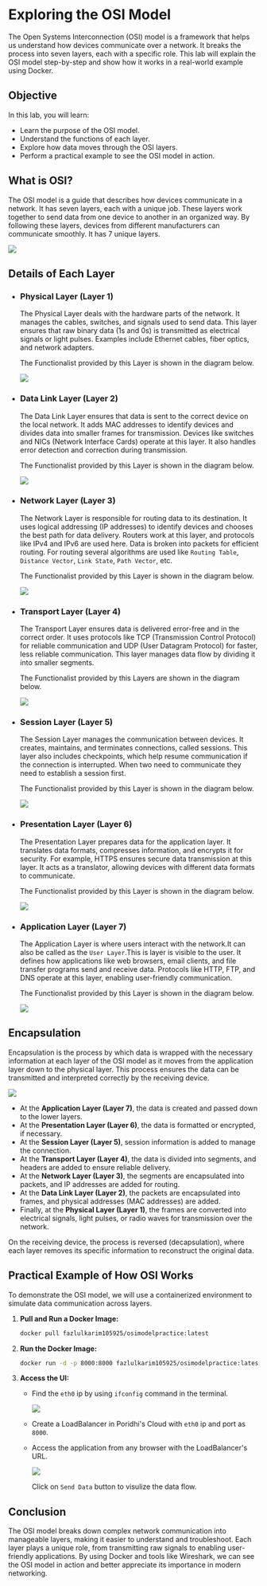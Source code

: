 # Exploring the OSI Model

The Open Systems Interconnection (OSI) model is a framework that helps us understand how devices communicate over a network. It breaks the process into seven layers, each with a specific role. This lab will explain the OSI model step-by-step and show how it works in a real-world example using Docker.

## Objective
In this lab, you will learn:
- Learn the purpose of the OSI model.
- Understand the functions of each layer.
- Explore how data moves through the OSI layers.
- Perform a practical example to see the OSI model in action.

## What is OSI?
The OSI model is a guide that describes how devices communicate in a network. It has seven layers, each with a unique job. These layers work together to send data from one device to another in an organized way. By following these layers, devices from different manufacturers can communicate smoothly. It has 7 unique layers.

![](./images/OSI.svg)

## Details of Each Layer
- ### Physical Layer (Layer 1)
   The Physical Layer deals with the hardware parts of the network. It manages the cables, switches, and signals used to send data. This layer ensures that raw binary data (1s and 0s) is transmitted as electrical signals or light pulses. Examples include Ethernet cables, fiber optics, and network adapters.

   The Functionalist provided by this Layer is shown in the diagram below.

   ![](./images/osi_L1.svg)

- ### Data Link Layer (Layer 2)
   The Data Link Layer ensures that data is sent to the correct device on the local network. It adds MAC addresses to identify devices and divides data into smaller frames for transmission. Devices like switches and NICs (Network Interface Cards) operate at this layer. It also handles error detection and correction during transmission.

   The Functionalist provided by this Layer is shown in the diagram below.

   ![](./images/osi_L2.svg)

- ### Network Layer (Layer 3)
   The Network Layer is responsible for routing data to its destination. It uses logical addressing (IP addresses) to identify devices and chooses the best path for data delivery. Routers work at this layer, and protocols like IPv4 and IPv6 are used here. Data is broken into packets for efficient routing. For routing several algorithms are used like `Routing Table`, `Distance Vector`, `Link State`, `Path Vector`, etc.

   The Functionalist provided by this Layer is shown in the diagram below.

   ![](./images/osi_L3.svg)

- ### Transport Layer (Layer 4)
   The Transport Layer ensures data is delivered error-free and in the correct order. It uses protocols like TCP (Transmission Control Protocol) for reliable communication and UDP (User Datagram Protocol) for faster, less reliable communication. This layer manages data flow by dividing it into smaller segments.

   The Functionalist provided by this Layers are shown in the diagram below.

   ![](./images/osi_L4.svg)

- ### Session Layer (Layer 5)
   The Session Layer manages the communication between devices. It creates, maintains, and terminates connections, called sessions. This layer also includes checkpoints, which help resume communication if the connection is interrupted. When two need to communicate they need to establish a session first.

   The Functionalist provided by this Layer is shown in the diagram below.

   ![](./images/osi_L5.svg)

- ### Presentation Layer (Layer 6)
   The Presentation Layer prepares data for the application layer. It translates data formats, compresses information, and encrypts it for security. For example, HTTPS ensures secure data transmission at this layer. It acts as a translator, allowing devices with different data formats to communicate.

   The Functionalist provided by this Layer is shown in the diagram below.

   ![](./images/osi_L6.svg)

- ### Application Layer (Layer 7)
   The Application Layer is where users interact with the network.It can also be called as the `User Layer`.This is layer is visible to the user. It defines how applications like web browsers, email clients, and file transfer programs send and receive data. Protocols like HTTP, FTP, and DNS operate at this layer, enabling user-friendly communication.

   The Functionalist provided by this Layer is shown in the diagram below.

   ![](./images/osi_L7.svg)

## Encapsulation
Encapsulation is the process by which data is wrapped with the necessary information at each layer of the OSI model as it moves from the application layer down to the physical layer. This process ensures the data can be transmitted and interpreted correctly by the receiving device.

![](./images/osi1.svg)

- At the **Application Layer (Layer 7)**, the data is created and passed down to the lower layers.
- At the **Presentation Layer (Layer 6)**, the data is formatted or encrypted, if necessary.
- At the **Session Layer (Layer 5)**, session information is added to manage the connection.
- At the **Transport Layer (Layer 4)**, the data is divided into segments, and headers are added to ensure reliable delivery.
- At the **Network Layer (Layer 3)**, the segments are encapsulated into packets, and IP addresses are added for routing.
- At the **Data Link Layer (Layer 2)**, the packets are encapsulated into frames, and physical addresses (MAC addresses) are added.
- Finally, at the **Physical Layer (Layer 1)**, the frames are converted into electrical signals, light pulses, or radio waves for transmission over the network.

On the receiving device, the process is reversed (decapsulation), where each layer removes its specific information to reconstruct the original data.


## Practical Example of How OSI Works
To demonstrate the OSI model, we will use a containerized environment to simulate data communication across layers.

1. **Pull and Run a Docker Image:**
   ```bash
   docker pull fazlulkarim105925/osimodelpractice:latest
   ```
2. **Run the Docker Image:**
   ```bash
   docker run -d -p 8000:8000 fazlulkarim105925/osimodelpractice:latest
   ```

3. **Access the UI:**
   - Find the `eth0` ip by using `ifconfig` command in the terminal.

     ![](./images/6.png)

   - Create a LoadBalancer in Poridhi's Cloud with `eth0` ip and port as `8000`.

   - Access the application from any browser with the LoadBalancer's URL.

     ![](./images/image.png)
    
     Click on `Send Data` button to visulize the data flow.

## Conclusion
The OSI model breaks down complex network communication into manageable layers, making it easier to understand and troubleshoot. Each layer plays a unique role, from transmitting raw signals to enabling user-friendly applications. By using Docker and tools like Wireshark, we can see the OSI model in action and better appreciate its importance in modern networking.

